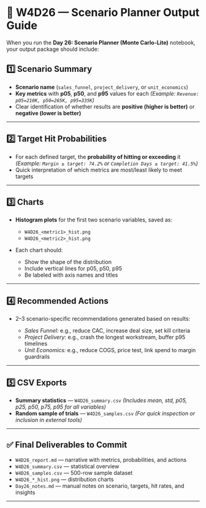 # 📄 W4D26 — Scenario Planner Output Guide

When you run the **Day 26: Scenario Planner (Monte Carlo-Lite)** notebook, your output package should include:

## 1️⃣ Scenario Summary

* **Scenario name** (`sales_funnel`, `project_delivery`, or `unit_economics`)
* **Key metrics** with **p05**, **p50**, and **p95** values for each
  *(Example: `Revenue: p05=210K, p50=265K, p95=335K`)*
* Clear identification of whether results are **positive (higher is better)** or **negative (lower is better)**

---

## 2️⃣ Target Hit Probabilities

* For each defined target, the **probability of hitting or exceeding** it
  *(Example: `Margin ≥ target: 74.2%` or `Completion Days ≤ target: 41.5%`)*
* Quick interpretation of which metrics are most/least likely to meet targets

---

## 3️⃣ Charts

* **Histogram plots** for the first two scenario variables, saved as:

  * `W4D26_<metric1>_hist.png`
  * `W4D26_<metric2>_hist.png`
* Each chart should:

  * Show the shape of the distribution
  * Include vertical lines for p05, p50, p95
  * Be labeled with axis names and titles

---

## 4️⃣ Recommended Actions

* 2–3 scenario-specific recommendations generated based on results:

  * *Sales Funnel:* e.g., reduce CAC, increase deal size, set kill criteria
  * *Project Delivery:* e.g., crash the longest workstream, buffer p95 timelines
  * *Unit Economics:* e.g., reduce COGS, price test, link spend to margin guardrails

---

## 5️⃣ CSV Exports

* **Summary statistics** — `W4D26_summary.csv`
  *(Includes mean, std, p05, p25, p50, p75, p95 for all variables)*
* **Random sample of trials** — `W4D26_samples.csv`
  *(For quick inspection or inclusion in external tools)*

---

## ✅ Final Deliverables to Commit

* `W4D26_report.md` — narrative with metrics, probabilities, and actions
* `W4D26_summary.csv` — statistical overview
* `W4D26_samples.csv` — 500-row sample dataset
* `W4D26_*_hist.png` — distribution charts
* `Day26_notes.md` — manual notes on scenario, targets, hit rates, and insights

---
